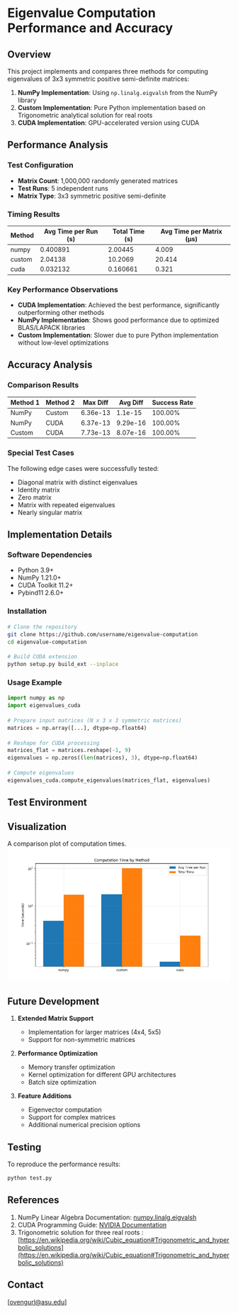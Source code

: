 # Eigenvalue Computation Performance and Accuracy

## Overview
This project implements and compares three methods for computing eigenvalues of 3x3 symmetric positive semi-definite matrices:
1. **NumPy Implementation**: Using `np.linalg.eigvalsh` from the NumPy library
2. **Custom Implementation**: Pure Python implementation based on Trigonometric analytical solution for real roots
3. **CUDA Implementation**: GPU-accelerated version using CUDA

## Performance Analysis

### Test Configuration
- **Matrix Count**: 1,000,000 randomly generated matrices
- **Test Runs**: 5 independent runs
- **Matrix Type**: 3x3 symmetric positive semi-definite

### Timing Results

| Method   | Avg Time per Run (s) | Total Time (s) | Avg Time per Matrix (μs) |
|----------|---------------------|----------------|------------------------|
| numpy    | 0.400891           | 2.00445        | 4.009                 |
| custom   | 2.04138            | 10.2069        | 20.414                |
| cuda     | 0.032132           | 0.160661       | 0.321                 |

### Key Performance Observations
- **CUDA Implementation**: Achieved the best performance, significantly outperforming other methods
- **NumPy Implementation**: Shows good performance due to optimized BLAS/LAPACK libraries
- **Custom Implementation**: Slower due to pure Python implementation without low-level optimizations

## Accuracy Analysis

### Comparison Results

| Method 1 | Method 2 | Max Diff  | Avg Diff  | Success Rate |
|----------|----------|-----------|-----------|--------------|
| NumPy    | Custom   | 6.36e-13  | 1.1e-15   | 100.00%     |
| NumPy    | CUDA     | 6.37e-13  | 9.29e-16  | 100.00%     |
| Custom   | CUDA     | 7.73e-13  | 8.07e-16  | 100.00%     |

### Special Test Cases
The following edge cases were successfully tested:
- Diagonal matrix with distinct eigenvalues
- Identity matrix
- Zero matrix
- Matrix with repeated eigenvalues
- Nearly singular matrix

## Implementation Details

### Software Dependencies
- Python 3.9+
- NumPy 1.21.0+
- CUDA Toolkit 11.2+
- Pybind11 2.6.0+

### Installation
```bash
# Clone the repository
git clone https://github.com/username/eigenvalue-computation
cd eigenvalue-computation

# Build CUDA extension
python setup.py build_ext --inplace
```

### Usage Example
```python
import numpy as np
import eigenvalues_cuda

# Prepare input matrices (N x 3 x 3 symmetric matrices)
matrices = np.array([...], dtype=np.float64)

# Reshape for CUDA processing
matrices_flat = matrices.reshape(-1, 9)
eigenvalues = np.zeros((len(matrices), 3), dtype=np.float64)

# Compute eigenvalues
eigenvalues_cuda.compute_eigenvalues(matrices_flat, eigenvalues)
```

## Test Environment

## Visualization
A comparison plot of computation times.
![comparison](/timing_comparison.png)

## Future Development
1. **Extended Matrix Support**
   - Implementation for larger matrices (4x4, 5x5)
   - Support for non-symmetric matrices

2. **Performance Optimization**
   - Memory transfer optimization
   - Kernel optimization for different GPU architectures
   - Batch size optimization

3. **Feature Additions**
   - Eigenvector computation
   - Support for complex matrices
   - Additional numerical precision options

## Testing
To reproduce the performance results:
```bash
python test.py
```

## References
1. NumPy Linear Algebra Documentation: [numpy.linalg.eigvalsh](https://numpy.org/doc/stable/reference/generated/numpy.linalg.eigvalsh.html)
2. CUDA Programming Guide: [NVIDIA Documentation](https://docs.nvidia.com/cuda/cuda-c-programming-guide/)
3. Trigonometric solution for three real roots : [https://en.wikipedia.org/wiki/Cubic_equation#Trigonometric_and_hyperbolic_solutions](https://en.wikipedia.org/wiki/Cubic_equation#Trigonometric_and_hyperbolic_solutions)

## Contact
[ovengurl@asu.edu]